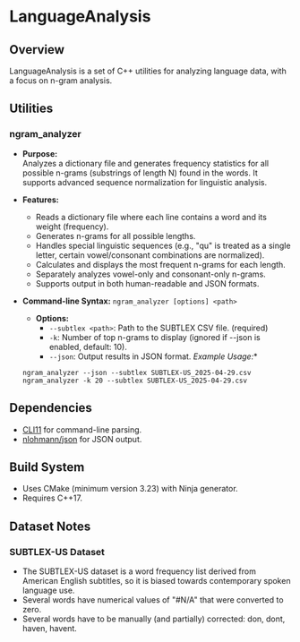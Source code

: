 # LanguageAnalysis

## Overview

LanguageAnalysis is a set of C++ utilities for analyzing language data, with a focus on n-gram analysis.

## Utilities

### ngram_analyzer

- **Purpose:**  
  Analyzes a dictionary file and generates frequency statistics for all possible n-grams (substrings of length N) found in the
  words. It supports advanced sequence normalization for linguistic analysis.

- **Features:**  
  - Reads a dictionary file where each line contains a word and its weight (frequency).
  - Generates n-grams for all possible lengths.
  - Handles special linguistic sequences (e.g., "qu" is treated as a single letter, certain vowel/consonant combinations are
    normalized).
  - Calculates and displays the most frequent n-grams for each length.
  - Separately analyzes vowel-only and consonant-only n-grams.
  - Supports output in both human-readable and JSON formats.

- **Command-line Syntax:** `ngram_analyzer [options] <path>`
    - **Options:**
        - `--subtlex <path>`: Path to the SUBTLEX CSV file. (required)
        - `-k`: Number of top n-grams to display (ignored if --json is enabled, default: 10).
        - `--json`: Output results in JSON format.
*Example Usage:**  
    ```
    ngram_analyzer --json --subtlex SUBTLEX-US_2025-04-29.csv
    ngram_analyzer -k 20 --subtlex SUBTLEX-US_2025-04-29.csv
    ```

## Dependencies
  - [CLI11](https://github.com/CLIUtils/CLI11) for command-line parsing.
  - [nlohmann/json](https://github.com/nlohmann/json) for JSON output.

## Build System
  - Uses CMake (minimum version 3.23) with Ninja generator.
  - Requires C++17.

## Dataset Notes

### SUBTLEX-US Dataset
  - The SUBTLEX-US dataset is a word frequency list derived from American English subtitles, so it is biased towards contemporary spoken language use.
  - Several words have numerical values of "#N/A" that were converted to zero.
  - Several words have to be manually (and partially) corrected: don, dont, haven, havent. 